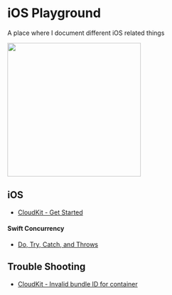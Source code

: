 # iOS Playground
A place where I document different iOS related things

<img width="300" src="https://user-images.githubusercontent.com/12765774/164473461-d4f5ce13-5cb8-43e7-be93-7304110a0a69.gif">




## iOS
* [CloudKit - Get Started](https://github.com/HugoPrinsloo/iOS-Playground/blob/develop/iOS/CloudKit%20-%20Get%20started.md)

#### Swift Concurrency
* [Do, Try, Catch, and Throws](https://github.com/HugoPrinsloo/iOS-Playground/blob/develop/iOS/Do%2C%20Try%2C%20Catch%2C%20and%20Throws%20in%20Swift.md)

## Trouble Shooting
* [CloudKit - Invalid bundle ID for container](https://github.com/HugoPrinsloo/iOS-Playground/blob/develop/Trouble%20Shooting/Cloudkit%20issues.md)




